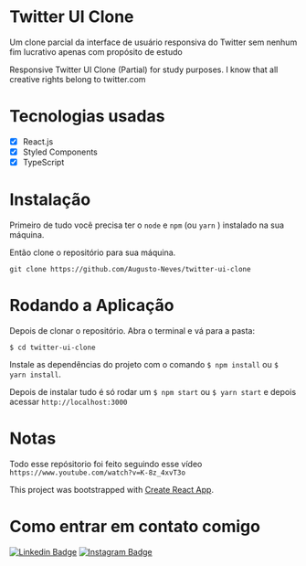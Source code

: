 <h1 aling="center"> Twitter UI Clone </h1>

<p> Um clone parcial da interface de usuário responsiva do Twitter sem nenhum fim lucrativo apenas com propósito de estudo</p>

<p>Responsive Twitter UI Clone (Partial) for study purposes. 
I know that all creative rights belong to <a>twitter.com</a></p>

# Tecnologias usadas

- [x] React.js
- [x] Styled Components
- [x] TypeScript

# Instalação

Primeiro de tudo você precisa ter o `node` e `npm` (ou `yarn` ) instalado na sua máquina. 

Então clone o repositório para sua máquina.
```
git clone https://github.com/Augusto-Neves/twitter-ui-clone
```
# Rodando a Aplicação

Depois de clonar o repositório. Abra o terminal e vá para a pasta: <br />

```
$ cd twitter-ui-clone
```

Instale as dependências do projeto com o comando `$ npm install` ou `$ yarn install`. 
 
Depois de instalar tudo é só rodar um `$ npm start` ou `$ yarn start` e depois acessar `http://localhost:3000` 

# Notas
Todo esse repósitorio foi feito seguindo esse vídeo `https://www.youtube.com/watch?v=K-8z_4xvT3o`

This project was bootstrapped with [Create React App](https://github.com/facebook/create-react-app).

# Como entrar em contato comigo

[![Linkedin Badge](https://img.shields.io/badge/-LinkedIn-blue?style=flat-square&logo=Linkedin&logoColor=white&link=https://www.linkedin.com/in/augusto-neves-066b7b1ab)](https://www.linkedin.com/in/augusto-neves-066b7b1ab)
[![Instagram Badge](https://img.shields.io/badge/-Instagram-ea5f63?style=flat-square&labelColor=ea5f63&logo=instagram&logoColor=white&link=https://www.instagram.com/_augusto_neves/)](https://www.instagram.com/_augusto_neves/)
